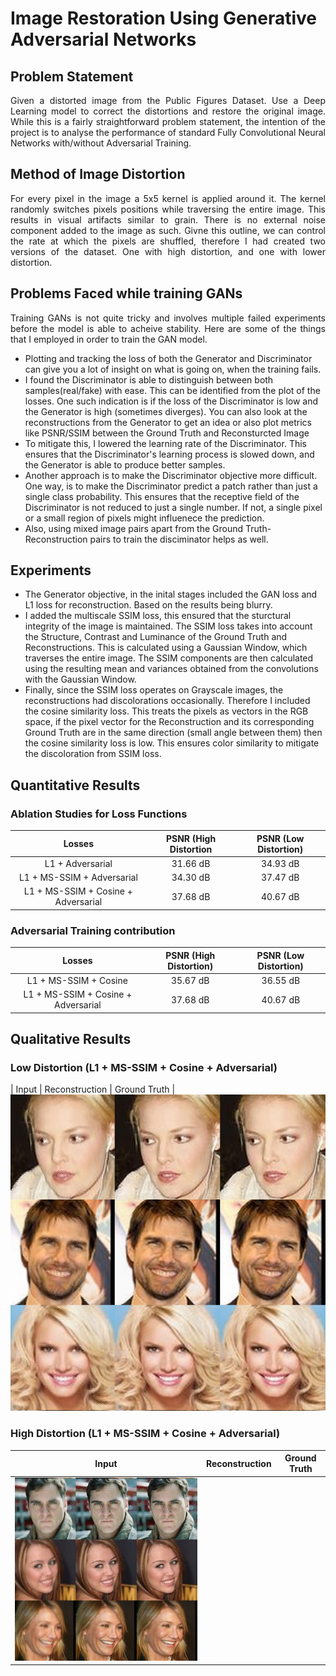 # Image Restoration Using Generative Adversarial Networks

## Problem Statement
<p align="justify">
Given a distorted image from the Public Figures Dataset. Use a Deep Learning model to correct the distortions and restore the original image. While this is a fairly straightforward problem statement, the intention of the project is to analyse the performance of standard Fully Convolutional Neural Networks with/without Adversarial Training.
</p>

## Method of Image Distortion 
<p align="justify">
For every pixel in the image a 5x5 kernel is applied around it. The kernel randomly switches pixels positions while traversing the entire image. This results in visual artifacts similar to grain. There is no external noise component added to the image as such. Givne this outline, we can control the rate at which the pixels are shuffled, therefore I had created two versions of the dataset. One with high distortion, and one with lower distortion.
</p>

## Problems Faced while training GANs
<p align="justify">
Training GANs is not quite tricky and involves multiple failed experiments before the model is able to acheive stability. Here are some of the things that I employed in order to train the GAN model.<br>
 <ul>
  <li>Plotting and tracking the loss of both the Generator and Discriminator can give you a lot of insight on what is going on, when the training fails.
  </li>
  <li>I found the Discriminator is able to distinguish between both samples(real/fake) with ease. This can be identified from the plot of the losses. One such indication is if the loss of the Discriminator is low and the Generator is high (sometimes diverges). You can also look at the reconstructions from the Generator to get an idea or also plot metrics like PSNR/SSIM between the Ground Truth and Reconsturcted Image
  </li>
  <li> To mitigate this, I lowered the learning rate of the Discriminator. This ensures that the Discriminator's learning process is slowed down, and the Generator is able to produce better samples.
  </li>
  <li> Another approach is to make the Discriminator objective more difficult. One way, is to make the Discriminator predict a patch rather than just a single class probability. This ensures that the receptive field of the Discriminator is not reduced to just a single number. If not, a single pixel or a small region of pixels might influenece the prediction.
  </li>
  <li> Also, using mixed image pairs apart from the Ground Truth-Reconstruction pairs to train the disciminator helps as well.
  </li>
 </ul>
</p>

## Experiments
<p align="justify">
<ul>
<li>The Generator objective, in the inital stages included the GAN loss and L1 loss for reconstruction. Based on the results being blurry.
</li> 
<li>I added the multiscale SSIM loss, this ensured that the sturctural integrity of the image is maintained. The SSIM loss takes into account the Structure, Contrast and Luminance of the Ground Truth and Reconstructions. This is calculated using a Gaussian Window, which traverses the entire image. The SSIM components are then calculated using the resulting mean and variances obtained from the convolutions with the Gaussian Window.
</li>
<li>Finally, since the SSIM loss operates on Grayscale images, the reconstructions had discolorations occasionally. Therefore I included the cosine similarity loss. This treats the pixels as vectors in the RGB space, if the pixel vector for the Reconstruction and its corresponding Ground Truth are in the same direction (small angle between them) then the cosine similarity loss is low. This ensures color similarity to mitigate the discoloration from SSIM loss.
</li>
</ul>
</p>

## Quantitative Results

### Ablation Studies for Loss Functions

|                Losses               | PSNR (High Distortion | PSNR (Low Distortion) |
|:-----------------------------------:|:---------------------:|:---------------------:|
|           L1 + Adversarial          |        31.66 dB       |        34.93 dB       |
|      L1 + MS-SSIM + Adversarial     |        34.30 dB       |        37.47 dB       |
| L1 + MS-SSIM + Cosine + Adversarial |        37.68 dB       |        40.67 dB       |


### Adversarial Training contribution

|                Losses               | PSNR (High Distortion) | PSNR (Low Distortion) |
|:-----------------------------------:|:----------------------:|:---------------------:|
|        L1 + MS-SSIM + Cosine        |        35.67 dB        |        36.55 dB       |
| L1 + MS-SSIM + Cosine + Adversarial |        37.68 dB        |        40.67 dB       |

## Qualitative Results

### Low Distortion (L1 + MS-SSIM + Cosine + Adversarial)

| Input | Reconstruction | Ground Truth |
![](image_restoration/L1+SSIM+Cosine.png)

### High Distortion (L1 + MS-SSIM + Cosine + Adversarial)

| Input | Reconstruction | Ground Truth |
|:-----:|:--------------:|:------------:|
|![](image_restoration/L1+SSIM+Cosine-2.png)|


